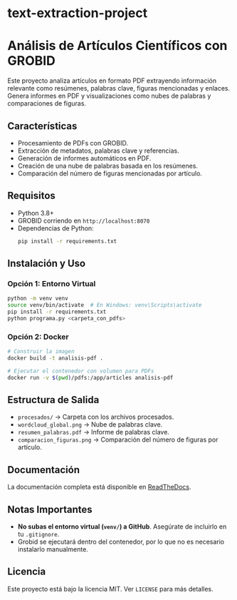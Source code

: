 # text-extraction-project
# Análisis de Artículos Científicos con GROBID

Este proyecto analiza artículos en formato PDF extrayendo información relevante como resúmenes, palabras clave, figuras mencionadas y enlaces. Genera informes en PDF y visualizaciones como nubes de palabras y comparaciones de figuras.

## Características
- Procesamiento de PDFs con GROBID.
- Extracción de metadatos, palabras clave y referencias.
- Generación de informes automáticos en PDF.
- Creación de una nube de palabras basada en los resúmenes.
- Comparación del número de figuras mencionadas por artículo.

## Requisitos
- Python 3.8+
- GROBID corriendo en `http://localhost:8070`
- Dependencias de Python:
  ```sh
  pip install -r requirements.txt
  ```

## Instalación y Uso
### Opción 1: Entorno Virtual
```sh
python -m venv venv
source venv/bin/activate  # En Windows: venv\Scripts\activate
pip install -r requirements.txt
python programa.py <carpeta_con_pdfs>
```

### Opción 2: Docker
```sh
# Construir la imagen
docker build -t analisis-pdf .

# Ejecutar el contenedor con volumen para PDFs
docker run -v $(pwd)/pdfs:/app/articles analisis-pdf
```

## Estructura de Salida
- `procesados/` → Carpeta con los archivos procesados.
- `wordcloud_global.png` → Nube de palabras clave.
- `resumen_palabras.pdf` → Informe de palabras clave.
- `comparacion_figuras.png` → Comparación del número de figuras por artículo.

## Documentación
La documentación completa está disponible en [ReadTheDocs](https://readthedocs.org/).

## Notas Importantes
- **No subas el entorno virtual (`venv/`) a GitHub**. Asegúrate de incluirlo en tu `.gitignore`.
- Grobid se ejecutará dentro del contenedor, por lo que no es necesario instalarlo manualmente.

## Licencia
Este proyecto está bajo la licencia MIT. Ver `LICENSE` para más detalles.

